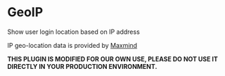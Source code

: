 # GeoIP

Show user login location based on IP address

IP geo-location data is provided by [Maxmind](http://www.maxmind.com)  

**THIS PLUGIN IS MODIFIED FOR OUR OWN USE, PLEASE DO NOT USE IT DIRECTLY IN YOUR PRODUCTION ENVIRONMENT.**
